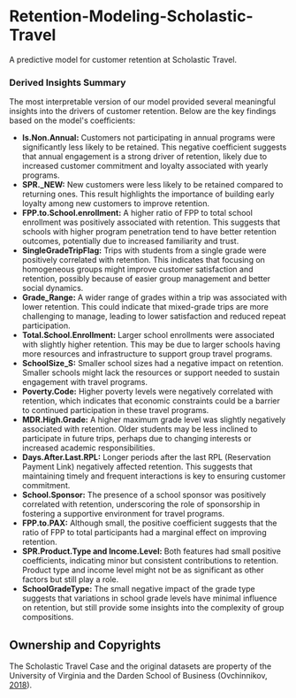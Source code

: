 # Retention-Modeling-Scholastic-Travel

A predictive model for customer retention at Scholastic Travel.

### Derived Insights Summary

The most interpretable version of our model provided several meaningful insights into the drivers of customer retention. Below are the key findings based on the model's coefficients:
- **Is.Non.Annual:** Customers not participating in annual programs were significantly less likely to be retained. This negative coefficient suggests that annual engagement is a strong driver of retention, likely due to increased customer commitment and loyalty associated with yearly programs.
- **SPR._NEW:** New customers were less likely to be retained compared to returning ones. This result highlights the importance of building early loyalty among new customers to improve retention.
- **FPP.to.School.enrollment:** A higher ratio of FPP to total school enrollment was positively associated with retention. This suggests that schools with higher program penetration tend to have better retention outcomes, potentially due to increased familiarity and trust.
- **SingleGradeTripFlag:** Trips with students from a single grade were positively correlated with retention. This indicates that focusing on homogeneous groups might improve customer satisfaction and retention, possibly because of easier group management and better social dynamics.
- **Grade_Range:** A wider range of grades within a trip was associated with lower retention. This could indicate that mixed-grade trips are more challenging to manage, leading to lower satisfaction and reduced repeat participation.
- **Total.School.Enrollment:** Larger school enrollments were associated with slightly higher retention. This may be due to larger schools having more resources and infrastructure to support group travel programs.
- **SchoolSize_S:** Smaller school sizes had a negative impact on retention. Smaller schools might lack the resources or support needed to sustain engagement with travel programs.
- **Poverty.Code:** Higher poverty levels were negatively correlated with retention, which indicates that economic constraints could be a barrier to continued participation in these travel programs.
- **MDR.High.Grade:** A higher maximum grade level was slightly negatively associated with retention. Older students may be less inclined to participate in future trips, perhaps due to changing interests or increased academic responsibilities.
- **Days.After.Last.RPL:** Longer periods after the last RPL (Reservation Payment Link) negatively affected retention. This suggests that maintaining timely and frequent interactions is key to ensuring customer commitment.
- **School.Sponsor:** The presence of a school sponsor was positively correlated with retention, underscoring the role of sponsorship in fostering a supportive environment for travel programs.
- **FPP.to.PAX:** Although small, the positive coefficient suggests that the ratio of FPP to total participants had a marginal effect on improving retention.
- **SPR.Product.Type and Income.Level:** Both features had small positive coefficients, indicating minor but consistent contributions to retention. Product type and income level might not be as significant as other factors but still play a role.
- **SchoolGradeType:** The small negative impact of the grade type suggests that variations in school grade levels have minimal influence on retention, but still provide some insights into the complexity of group compositions.

## Ownership and Copyrights

The Scholastic Travel Case and the original datasets are property of the University of Virginia and the Darden School of Business
(Ovchinnikov, [2018](https://hbsp.harvard.edu/product/UV7579-PDF-ENG)).



